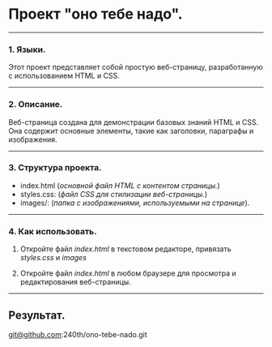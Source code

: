 # Проект "оно тебе надо".
---
### 1. Языки.

Этот проект представляет собой простую веб-страницу, разработанную с использованием HTML и CSS.

---
### 2. Описание.

Веб-страница создана для демонстрации базовых знаний HTML и CSS. Она содержит основные элементы, такие как заголовки, параграфы и изображения.

---

### 3. Структура проекта.

- index.html  (_основной файл HTML с контентом страницы._)
- styles.css: (_файл CSS для стилизации веб-страницы._)
- images/: (_папка с изображениями, используемыми на странице_).

---
### 4. Как использовать.

1. Откройте файл _index.html_ в текстовом редакторе, привязать _styles.css_ и _images_

2. Откройте файл _index.html_ в любом браузере для просмотра и редактирования веб-страницы.
---

## Результат.

git@github.com:240th/ono-tebe-nado.git
